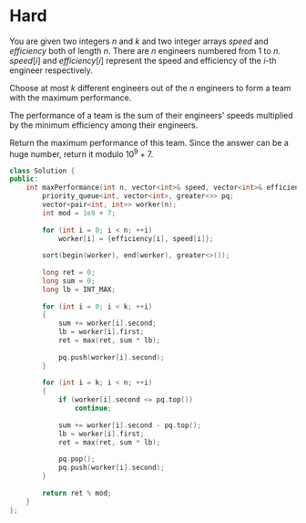 # Hard

You are given two integers $n$ and $k$ and two integer arrays $speed$ and $efficiency$ both of length $n$. There are $n$ engineers numbered from $1$ to $n$. $speed[i]$ and $efficiency[i]$ represent the speed and efficiency of the $i$-th engineer respectively.

Choose at most $k$ different engineers out of the $n$ engineers to form a team with the maximum performance.

The performance of a team is the sum of their engineers' speeds multiplied by the minimum efficiency among their engineers.

Return the maximum performance of this team. Since the answer can be a huge number, return it modulo $10^9 + 7$.

```cpp
class Solution {
public:
    int maxPerformance(int n, vector<int>& speed, vector<int>& efficiency, int k) {
        priority_queue<int, vector<int>, greater<>> pq;
        vector<pair<int, int>> worker(n);
        int mod = 1e9 + 7;
        
        for (int i = 0; i < n; ++i)
            worker[i] = {efficiency[i], speed[i]};
        
        sort(begin(worker), end(worker), greater<>());
        
        long ret = 0;
        long sum = 0;
        long lb = INT_MAX;
        
        for (int i = 0; i < k; ++i)
        {
            sum += worker[i].second;
            lb = worker[i].first;
            ret = max(ret, sum * lb);
            
            pq.push(worker[i].second);
        }
        
        for (int i = k; i < n; ++i)
        {
            if (worker[i].second <= pq.top())
                continue;
            
            sum += worker[i].second - pq.top();
            lb = worker[i].first;
            ret = max(ret, sum * lb);
            
            pq.pop();
            pq.push(worker[i].second);
        }
        
        return ret % mod;
    }
};
```

